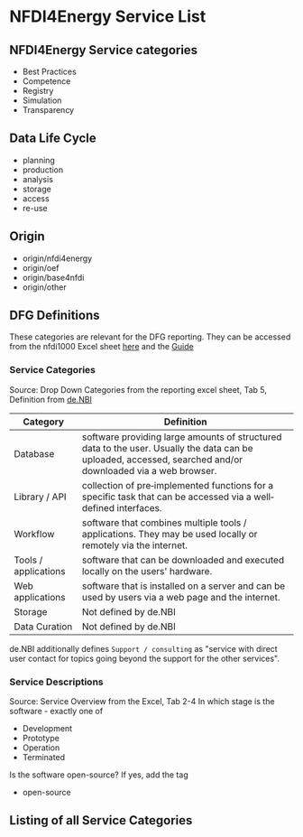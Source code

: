 # NFDI4Energy Service List

## NFDI4Energy Service categories

* Best Practices
* Competence
* Registry
* Simulation
* Transparency

## Data Life Cycle

* planning
* production
* analysis
* storage
* access
* re-use

## Origin
* origin/nfdi4energy
* origin/oef
* origin/base4nfdi
* origin/other

## DFG Definitions
These categories are relevant for the DFG reporting. They can be accessed from the nfdi1000 Excel sheet [here](https://www.dfg.de/de/foerderung/foerderinitiativen/nfdi/formulare-merkblaetter) and the [Guide](https://www.dfg.de/en/research-funding/funding-initiative/nfdi/guide-to-filling-out-the-supplementary-data-sheet-for-consortia-of-the-national-research-data-infrastructure-nfdi-)
### Service Categories 
Source: Drop Down Categories from the reporting excel sheet, Tab 5, Definition from [de.NBI](https://zenodo.org/records/6597826)

| Category             | Definition                                                                                                                                                 |
|----------------------|------------------------------------------------------------------------------------------------------------------------------------------------------------|
| Database             | software providing large amounts of structured data to the user. Usually the data can be uploaded, accessed, searched and/or downloaded via a web browser. |
| Library / API        | collection of pre‐implemented functions for a specific task that can be accessed via a well‐ defined interfaces.                                           |
| Workflow             | software that combines multiple tools / applications. They may be used locally or remotely via the internet.                                               |
| Tools / applications | software that can be downloaded and executed locally on the users' hardware.                                                                               |
| Web applications     | software that is installed on a server and can be used by users via a web page and the internet.                                                           |
| Storage              | Not defined by de.NBI                                                                                                                                      |
| Data Curation        | Not defined by de.NBI                                                                                                                                      |

de.NBI additionally defines `Support / consulting` as "service with direct user contact for topics going beyond the support for the other services".

### Service Descriptions
Source: Service Overview from the Excel, Tab 2-4
In which stage is the software - exactly one of

* Development
* Prototype
* Operation
* Terminated

Is the software open-source? If yes, add the tag

* open-source


## Listing of all Service Categories

<!-- material/tags -->